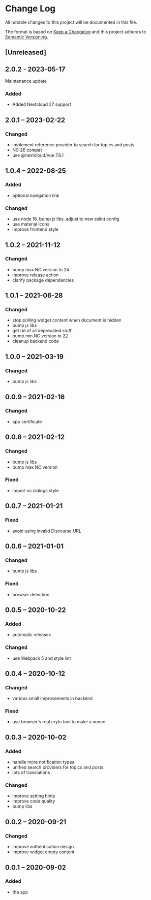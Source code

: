 # Change Log
All notable changes to this project will be documented in this file.

The format is based on [Keep a Changelog](http://keepachangelog.com/)
and this project adheres to [Semantic Versioning](http://semver.org/).

## [Unreleased]

## 2.0.2 - 2023-05-17

Maintenance update

### Added

- Added Nextcloud 27 support

## 2.0.1 – 2023-02-22
### Changed
- implement reference provider to search for topics and posts
- NC 26 compat
- use @nextcloud/vue 7.6.1

## 1.0.4 – 2022-08-25
### Added
- optional navigation link

### Changed
- use node 16, bump js libs, adjust to new eslint config
- use material icons
- improve frontend style

## 1.0.2 – 2021-11-12
### Changed
- bump max NC version to 24
- improve release action
- clarify package dependencies

## 1.0.1 – 2021-06-28
### Changed
- stop polling widget content when document is hidden
- bump js libs
- get rid of all deprecated stuff
- bump min NC version to 22
- cleanup backend code

## 1.0.0 – 2021-03-19
### Changed
- bump js libs

## 0.0.9 – 2021-02-16
### Changed
- app certificate

## 0.0.8 – 2021-02-12
### Changed
- bump js libs
- bump max NC version

### Fixed
- import nc dialogs style

## 0.0.7 – 2021-01-21
### Fixed
- avoid using invalid Discourse URL

## 0.0.6 – 2021-01-01
### Changed
- bump js libs

### Fixed
- browser detection

## 0.0.5 – 2020-10-22
### Added
- automatic releases

### Changed
- use Webpack 5 and style lint

## 0.0.4 – 2020-10-12
### Changed
- various small improvements in backend

### Fixed
- use browser's real cryto tool to make a nonce

## 0.0.3 – 2020-10-02
### Added
- handle more notification types
- unified search providers for topics and posts
- lots of translations

### Changed
- improve setting hints
- improve code quality
- bump libs

## 0.0.2 – 2020-09-21
### Changed
* improve authentication design
* improve widget empty content

## 0.0.1 – 2020-09-02
### Added
* the app
